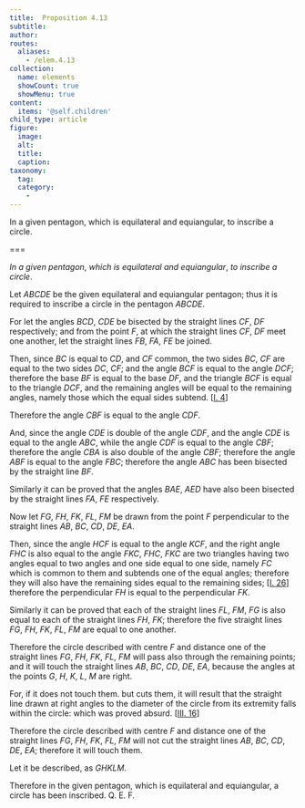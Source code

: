 ```yaml
---
title:  Proposition 4.13
subtitle: 
author:
routes:
  aliases:
    - /elem.4.13
collection:
  name: elements
  showCount: true
  showMenu: true
content:
  items: '@self.children'
child_type: article
figure:
  image:
  alt:
  title:
  caption:
taxonomy:
  tag:
  category:
    - 
---
```


<p><emph>In a given pentagon</emph>, <emph>which is equilateral and equiangular</emph>, <emph>to inscribe a circle</emph>. </p>

===

<p><em>In a given pentagon</em>, <em>which is equilateral and equiangular</em>, <em>to inscribe a circle</em>. </p>

<p>Let <em>ABCDE</em> be the given equilateral and equiangular pentagon; thus it is required to inscribe a circle in the pentagon <em>ABCDE</em>. </p>

<p>For let the angles <em>BCD</em>, <em>CDE</em> be bisected by the straight lines <em>CF</em>, <em>DF</em> respectively; and from the point <em>F</em>, at <pb n="105"/>which the straight lines <em>CF</em>, <em>DF</em> meet one another, let the straight lines <em>FB</em>, <em>FA</em>, <em>FE</em> be joined. </p>

<p>Then, since <em>BC</em> is equal to <em>CD</em>, and <em>CF</em> common, the two sides <em>BC</em>, <em>CF</em> are equal to the two sides <em>DC</em>, <em>CF</em>;  and the angle <em>BCF</em> is equal to the angle <em>DCF</em>; <span class="center">therefore the base <em>BF</em> is equal to the base <em>DF</em>,</span> and the triangle <em>BCF</em> is equal to the triangle <em>DCF</em>, and the remaining angles will be equal to the remaining angles, namely those which the equal sides subtend. [<a href="/elem.1.4">I. 4</a>] </p>

<p>Therefore the angle <em>CBF</em> is equal to the angle <em>CDF</em>. </p>

<p>And, since the angle <em>CDE</em> is double of the angle <em>CDF</em>, and the angle <em>CDE</em> is equal to the angle <em>ABC</em>, while the angle <em>CDF</em> is equal to the angle <em>CBF</em>; therefore the angle <em>CBA</em> is also double of the angle <em>CBF</em>; <span class="center">therefore the angle <em>ABF</em> is equal to the angle <em>FBC</em>;</span> therefore the angle <em>ABC</em> has been bisected by the straight line <em>BF</em>. </p>

<p>Similarly it can be proved that the angles <em>BAE</em>, <em>AED</em> have also been bisected by the straight lines <em>FA</em>, <em>FE</em> respectively. </p>

<p>Now let <em>FG</em>, <em>FH</em>, <em>FK</em>, <em>FL</em>, <em>FM</em> be drawn from the point <em>F</em> perpendicular to the straight lines <em>AB</em>, <em>BC</em>, <em>CD</em>, <em>DE</em>, <em>EA</em>. </p>

<p>Then, since the angle <em>HCF</em> is equal to the angle <em>KCF</em>, and the right angle <em>FHC</em> is also equal to the angle <em>FKC</em>, <em>FHC</em>, <em>FKC</em> are two triangles having two angles equal to two angles and one side equal to one side, namely <em>FC</em> which is common to them and subtends one of the equal angles; therefore they will also have the remaining sides equal to the remaining sides; [<a href="/elem.1.26">I. 26</a>] therefore the perpendicular <em>FH</em> is equal to the perpendicular <em>FK</em>. </p>

<p>Similarly it can be proved that each of the straight lines <em>FL</em>, <em>FM</em>, <em>FG</em> is also equal to each of the straight lines <em>FH</em>, <em>FK</em>; <pb n="106"/>therefore the five straight lines <em>FG</em>, <em>FH</em>, <em>FK</em>, <em>FL</em>, <em>FM</em> are equal to one another. </p>

<p>Therefore the circle described with centre <em>F</em> and distance one of the straight lines <em>FG</em>, <em>FH</em>, <em>FK</em>, <em>FL</em>, <em>FM</em> will pass also through the remaining points; and it will touch the straight lines <em>AB</em>, <em>BC</em>, <em>CD</em>, <em>DE</em>, <em>EA</em>, because the angles at the points <em>G</em>, <em>H</em>, <em>K</em>, <em>L</em>, <em>M</em> are right. </p>

<p>For, if it does not touch them. but cuts them, it will result that the straight line drawn at right angles to the diameter of the circle from its extremity falls within the circle: which was proved absurd. [<a href="/elem.3.16">III. 16</a>] </p>

<p>Therefore the circle described with centre <em>F</em> and distance one of the straight lines <em>FG</em>, <em>FH</em>, <em>FK</em>, <em>FL</em>, <em>FM</em> will not cut the straight lines <em>AB</em>, <em>BC</em>, <em>CD</em>, <em>DE</em>, <em>EA</em>; <span class="center">therefore it will touch them.</span>
      </p>

<p>Let it be described, as <em>GHKLM</em>. </p>

<p>Therefore in the given pentagon, which is equilateral and equiangular, a circle has been inscribed. Q. E. F.</p>
